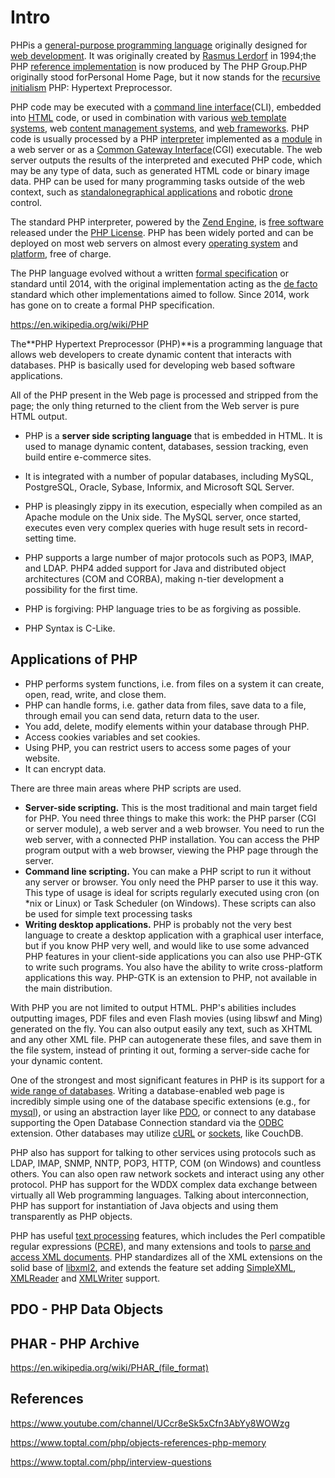 # Intro

PHPis a [general-purpose programming language](https://en.wikipedia.org/wiki/General-purpose_programming_language) originally designed for [web development](https://en.wikipedia.org/wiki/Web_development). It was originally created by [Rasmus Lerdorf](https://en.wikipedia.org/wiki/Rasmus_Lerdorf) in 1994;the PHP [reference implementation](https://en.wikipedia.org/wiki/Reference_implementation) is now produced by The PHP Group.PHP originally stood forPersonal Home Page, but it now stands for the [recursive initialism](https://en.wikipedia.org/wiki/Recursive_initialism) PHP: Hypertext Preprocessor.

PHP code may be executed with a [command line interface](https://en.wikipedia.org/wiki/Command-line_interface)(CLI), embedded into [HTML](https://en.wikipedia.org/wiki/HTML) code, or used in combination with various [web template systems](https://en.wikipedia.org/wiki/Web_template_system), web [content management systems](https://en.wikipedia.org/wiki/Content_management_system), and [web frameworks](https://en.wikipedia.org/wiki/Web_framework). PHP code is usually processed by a PHP [interpreter](https://en.wikipedia.org/wiki/Interpreter_(computing)) implemented as a [module](https://en.wikipedia.org/wiki/Plugin_(computing)) in a web server or as a [Common Gateway Interface](https://en.wikipedia.org/wiki/Common_Gateway_Interface)(CGI) executable. The web server outputs the results of the interpreted and executed PHP code, which may be any type of data, such as generated HTML code or binary image data. PHP can be used for many programming tasks outside of the web context, such as [standalone](https://en.wikipedia.org/wiki/Computer_software)[graphical applications](https://en.wikipedia.org/wiki/Graphical_user_interface) and robotic [drone](https://en.wikipedia.org/wiki/Unmanned_aerial_vehicle) control.

The standard PHP interpreter, powered by the [Zend Engine](https://en.wikipedia.org/wiki/Zend_Engine), is [free software](https://en.wikipedia.org/wiki/Free_software) released under the [PHP License](https://en.wikipedia.org/wiki/PHP_License). PHP has been widely ported and can be deployed on most web servers on almost every [operating system](https://en.wikipedia.org/wiki/Operating_system) and [platform](https://en.wikipedia.org/wiki/Computing_platform), free of charge.

The PHP language evolved without a written [formal specification](https://en.wikipedia.org/wiki/Formal_specification) or standard until 2014, with the original implementation acting as the [de facto](https://en.wikipedia.org/wiki/De_facto) standard which other implementations aimed to follow. Since 2014, work has gone on to create a formal PHP specification.

<https://en.wikipedia.org/wiki/PHP>

The**PHP Hypertext Preprocessor (PHP)**is a programming language that allows web developers to create dynamic content that interacts with databases. PHP is basically used for developing web based software applications.

All of the PHP present in the Web page is processed and stripped from the page; the only thing returned to the client from the Web server is pure HTML output.

- PHP is a **server side scripting language** that is embedded in HTML. It is used to manage dynamic content, databases, session tracking, even build entire e-commerce sites.

- It is integrated with a number of popular databases, including MySQL, PostgreSQL, Oracle, Sybase, Informix, and Microsoft SQL Server.
- PHP is pleasingly zippy in its execution, especially when compiled as an Apache module on the Unix side. The MySQL server, once started, executes even very complex queries with huge result sets in record-setting time.
- PHP supports a large number of major protocols such as POP3, IMAP, and LDAP. PHP4 added support for Java and distributed object architectures (COM and CORBA), making n-tier development a possibility for the first time.
- PHP is forgiving: PHP language tries to be as forgiving as possible.
- PHP Syntax is C-Like.

## Applications of PHP

- PHP performs system functions, i.e. from files on a system it can create, open, read, write, and close them.
- PHP can handle forms, i.e. gather data from files, save data to a file, through email you can send data, return data to the user.
- You add, delete, modify elements within your database through PHP.
- Access cookies variables and set cookies.
- Using PHP, you can restrict users to access some pages of your website.
- It can encrypt data.

There are three main areas where PHP scripts are used.

- **Server-side scripting.** This is the most traditional and main target field for PHP. You need three things to make this work: the PHP parser (CGI or server module), a web server and a web browser. You need to run the web server, with a connected PHP installation. You can access the PHP program output with a web browser, viewing the PHP page through the server.
- **Command line scripting.** You can make a PHP script to run it without any server or browser. You only need the PHP parser to use it this way. This type of usage is ideal for scripts regularly executed using cron (on *nix or Linux) or Task Scheduler (on Windows). These scripts can also be used for simple text processing tasks
- **Writing desktop applications.** PHP is probably not the very best language to create a desktop application with a graphical user interface, but if you know PHP very well, and would like to use some advanced PHP features in your client-side applications you can also use PHP-GTK to write such programs. You also have the ability to write cross-platform applications this way. PHP-GTK is an extension to PHP, not available in the main distribution.

With PHP you are not limited to output HTML. PHP's abilities includes outputting images, PDF files and even Flash movies (using libswf and Ming) generated on the fly. You can also output easily any text, such as XHTML and any other XML file. PHP can autogenerate these files, and save them in the file system, instead of printing it out, forming a server-side cache for your dynamic content.

One of the strongest and most significant features in PHP is its support for a [wide range of databases](https://www.php.net/manual/en/refs.database.php). Writing a database-enabled web page is incredibly simple using one of the database specific extensions (e.g., for [mysql](https://www.php.net/manual/en/book.mysqli.php)), or using an abstraction layer like [PDO](https://www.php.net/manual/en/book.pdo.php), or connect to any database supporting the Open Database Connection standard via the [ODBC](https://www.php.net/manual/en/book.uodbc.php) extension. Other databases may utilize [cURL](https://www.php.net/manual/en/book.curl.php) or [sockets](https://www.php.net/manual/en/book.sockets.php), like CouchDB.

PHP also has support for talking to other services using protocols such as LDAP, IMAP, SNMP, NNTP, POP3, HTTP, COM (on Windows) and countless others. You can also open raw network sockets and interact using any other protocol. PHP has support for the WDDX complex data exchange between virtually all Web programming languages. Talking about interconnection, PHP has support for instantiation of Java objects and using them transparently as PHP objects.

PHP has useful [text processing](https://www.php.net/manual/en/refs.basic.text.php) features, which includes the Perl compatible regular expressions ([PCRE](https://www.php.net/manual/en/book.pcre.php)), and many extensions and tools to [parse and access XML documents](https://www.php.net/manual/en/refs.xml.php). PHP standardizes all of the XML extensions on the solid base of [libxml2](https://www.php.net/manual/en/book.libxml.php), and extends the feature set adding [SimpleXML](https://www.php.net/manual/en/book.simplexml.php), [XMLReader](https://www.php.net/manual/en/book.xmlreader.php) and [XMLWriter](https://www.php.net/manual/en/book.xmlwriter.php) support.

## PDO - PHP Data Objects

## PHAR - PHP Archive

<https://en.wikipedia.org/wiki/PHAR_(file_format)>

## References

<https://www.youtube.com/channel/UCcr8eSk5xCfn3AbYy8WOWzg>

<https://www.toptal.com/php/objects-references-php-memory>

<https://www.toptal.com/php/interview-questions>
